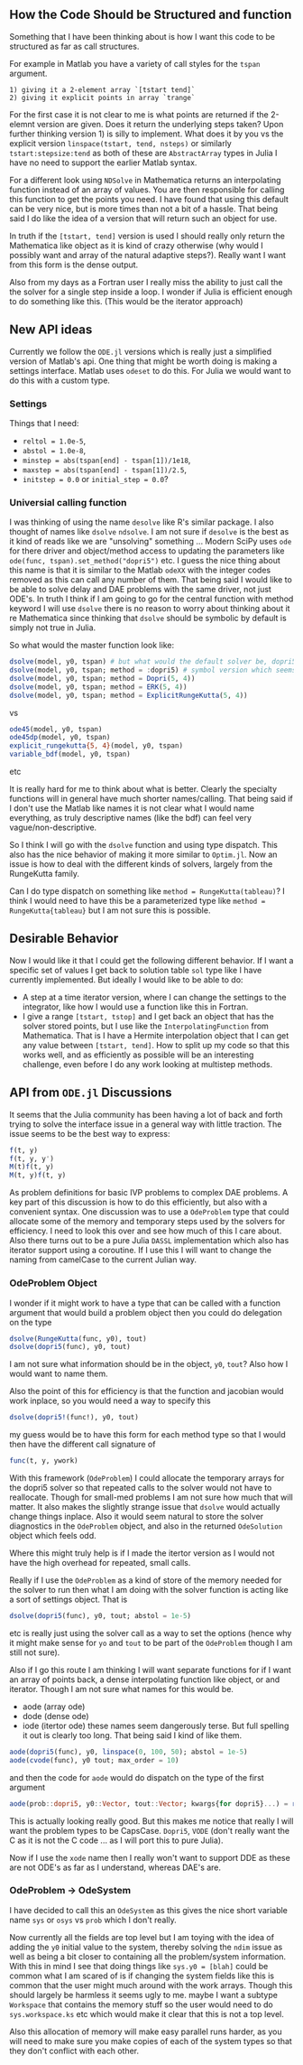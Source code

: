 ## How the Code Should be Structured and function
Something that I have been thinking about is how I want this code to be
structured as far as call structures.

For example in Matlab you have a variety of call styles for the `tspan`
argument.

    1) giving it a 2-element array `[tstart tend]`
    2) giving it explicit points in array `trange`

For the first case it is not clear to me is what points are returned if the
2-elemnt version are given. Does it return the underlying steps taken? Upon
further thinking version 1) is silly to implement. What does it by you vs the
explicit version `linspace(tstart, tend, nsteps)` or similarly `tstart:stepsize:tend`
as both of these are `AbstractArray` types in Julia I have no need to support
the earlier Matlab syntax.

For a different look using `NDSolve` in Mathematica returns an interpolating
function instead of an array of values. You are then responsible for calling
this function to get the points you need. I have found that using this default
can be very nice, but is more times than not a bit of a hassle. That being said
I do like the idea of a version that will return such an object for use.

In truth if the `[tstart, tend]` version is used I should really only return
the Mathematica like object as it is kind of crazy otherwise (why would I
possibly want and array of the natural adaptive steps?). Really want I want
from this form is the dense output.

Also from my days as a Fortran user I really miss the ability to just call the
the solver for a single step inside a loop. I wonder if Julia is efficient
enough to do something like this. (This would be the iterator approach)

## New API ideas
Currently we follow the `ODE.jl` versions which is really just a simplified
version of Matlab's api. One thing that might be worth doing is making a
settings interface. Matlab uses `odeset` to do this. For Julia we would want
to do this with a custom type.

### Settings
Things that I need:
* `reltol = 1.0e-5`,
* `abstol = 1.0e-8`,
* `minstep = abs(tspan[end] - tspan[1])/1e18`,
* `maxstep = abs(tspan[end] - tspan[1])/2.5`,
* `initstep = 0.0` or `initial_step = 0.0`?

### Universial calling function
I was thinking of using the name `desolve` like R's similar package. I also
thought of names like `dsolve` `ndsolve`. I am not sure if `desolve` is the best
as it kind of reads like we are "unsolving" something ... Modern SciPy uses
`ode` for there driver and object/method access to updating the parameters like
`ode(func, tspan).set_method("dopri5")` etc. I guess the nice thing about this
name is that it is similar to the Matlab `odeXX` with the integer codes removed
as this can call any number of them. That being said I would like to be able to
solve delay and DAE problems with the same driver, not just ODE's. In truth I
think if I am going to go for the central function with method keyword I will
use `dsolve` there is no reason to worry about thinking about it re Mathematica
since thinking that `dsolve` should be symbolic by default is simply not true
in Julia.

So what would the master function look like:

```jl
dsolve(model, y0, tspan) # but what would the default solver be, dopri5 I think
dsolve(model, y0, tspan; method = :dopri5) # symbol version which seems bad, see how `Optim.jl` is moving over to type dispatch
dsolve(model, y0, tspan; method = Dopri(5, 4))
dsolve(model, y0, tspan; method = ERK(5, 4))
dsolve(model, y0, tspan; method = ExplicitRungeKutta(5, 4))
```

vs

```jl
ode45(model, y0, tspan)
ode45dp(model, y0, tspan)
explicit_rungekutta{5, 4}(model, y0, tspan)
variable_bdf(model, y0, tspan)
```

etc

It is really hard for me to think about what is better. Clearly the specialty
functions will in general have much shorter names/calling. That being said if
I don't use the Matlab like names it is not clear what I would name everything,
as truly descriptive names (like the bdf) can feel very vague/non-descriptive.

So I think I will go with the `dsolve` function and using type dispatch. This
also has the nice behavior of making it more similar to `Optim.jl`. Now an
issue is how to deal with the different kinds of solvers, largely from the
RungeKutta family.

Can I do type dispatch on something like `method = RungeKutta(tableau)`? I think
I would need to have this be a parameterized type like `method = RungeKutta{tableau}`
but I am not sure this is possible.

## Desirable Behavior
Now I would like it that I could get the following different behavior. If I want
a specific set of values I get back to solution table `sol` type like I have
currently implemented. But ideally I would like to be able to do:
* A step at a time iterator version, where I can change the settings to the
  integrator, like how I would use a function like this in Fortran.
* I give a range `[tstart, tstop]` and I get back an object that has the solver
  stored points, but I use like the `InterpolatingFunction` from Mathematica.
  That is I have a Hermite interpolation object that I can get any value between
  `[tstart, tend]`.
How to split up my code so that this works well, and as efficiently as possible
will be an interesting challenge, even before I do any work looking at multistep
methods.

## API from `ODE.jl` Discussions
It seems that the Julia community has been having a lot of back and forth
trying to solve the interface issue in a general way with little traction. The
issue seems to be the best way to express:

```jl
f(t, y)
f(t, y, y')
M(t)f(t, y)
M(t, y)f(t, y)
```

As problem definitions for basic IVP problems to complex DAE problems. A key
part of this discussion is how to do this efficiently, but also with a
convenient syntax. One discussion was to use a `OdeProblem` type that could
allocate some of the memory and temporary steps used by the solvers for
efficiency. I need to look this over and see how much of this I care about.
Also there turns out to be a pure Julia `DASSL` implementation which also has
iterator support using a coroutine. If I use this I will want to change the
naming from camelCase to the current Julian way.

### OdeProblem Object
I wonder if it might work to have a type that can be called with a function
argument that would build a problem object then you could do delegation on
the type

```jl
dsolve(RungeKutta(func, y0), tout)
dsolve(dopri5(func), y0, tout)
```

I am not sure what information should be in the object, `y0`, `tout`? Also
how I would want to name them.

Also the point of this for efficiency is that the function and jacobian
would work inplace, so you would need a way to specify this

```jl
dsolve(dopri5!(func!), y0, tout)
```

my guess would be to have this form for each method type so that I would
then have the different call signature of

```jl
func(t, y, ywork)
```

With this framework (`OdeProblem`) I could allocate the temporary arrays for
the dopri5 solver so that repeated calls to the solver would not have to
reallocate. Though for small-med problems I am not sure how much that will
matter. It also makes the slightly strange issue that `dsolve` would actually
change things inplace. Also it would seem natural to store the solver
diagnostics in the `OdeProblem` object, and also in the returned `OdeSolution`
object which feels odd.

Where this might truly help is if I made the itertor version as I would not have
the high overhead for repeated, small calls.

Really if I use the `OdeProblem` as a kind of store of the memory needed for
the solver to run then what I am doing with the solver function is acting like
a sort of settings object. That is

```jl
dsolve(dopri5(func), y0, tout; abstol = 1e-5)
```

etc is really just using the solver call as a way to set the options (hence why
it might make sense for `yo` and `tout` to be part of the `OdeProblem` though
I am still not sure).

Also if I go this route I am thinking I will want separate functions for if I
want an array of points back, a dense interpolating function like object, or
and iterator. Though I am not sure what names for this would be.
* aode (array ode)
* dode (dense ode)
* iode (itertor ode)
these names seem dangerously terse. But full spelling it out is clearly too
long. That being said I kind of like them.

```jl
aode(dopri5(func), y0, linspace(0, 100, 50); abstol = 1e-5)
aode(cvode(func), y0 tout; max_order = 10)
```

and then the code for `aode` would do dispatch on the type of the first
argument

```jl
aode(prob::dopri5, y0::Vector, tout::Vector; kwargs{for dopri5}...) = rk_adapt(prob, y0, tout, btab::RKExplicitTableau = bt_dopri5)
```

This is actually looking really good. But this makes me notice that really I
will want the problem types to be CapsCase. `Dopri5`, `VODE` (don't really want
the C as it is not the C code ... as I will port this to pure Julia).

Now if I use the `xode` name then I really won't want to support DDE as these
are not ODE's as far as I understand, whereas DAE's are.

### OdeProblem -> OdeSystem
I have decided to call this an `OdeSystem` as this gives the nice short variable
name `sys` or `osys` vs `prob` which I don't really.

Now currently all the fields are top level but I am toying with the idea of
adding the `y0` initial value to the system, thereby solving the `ndim` issue as
well as being a bit closer to containing all the problem/system information.
With this in mind I see that doing things like `sys.y0 = [blah]` could be common
what I am scared of is if changing the system fields like this is common that
the user might much around with the work arrays. Though this should largely
be harmless it seems ugly to me. maybe I want a subtype `Workspace` that
contains the memory stuff so the user would need to do `sys.workspace.ks` etc
which would make it clear that this is not a top level.

Also this allocation of memory will make easy parallel runs harder, as you
will need to make sure you make copies of each of the system types so that
they don't conflict with each other.
